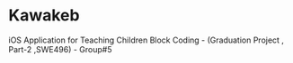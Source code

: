 # Kawakeb
iOS Application for Teaching Children Block Coding - (Graduation Project , Part-2 ,SWE496) - Group#5
